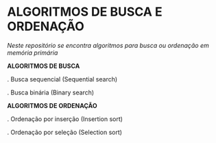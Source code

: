 # ALGORITMOS DE BUSCA E ORDENAÇÃO

*Neste repositório se encontra algoritmos para busca ou ordenação em memória primária*

**ALGORITMOS DE BUSCA**

. Busca sequencial (Sequential search)

. Busca binária (Binary search)

**ALGORITMOS DE ORDENAÇÃO**

. Ordenação por inserção (Insertion sort)

. Ordenação por seleção (Selection sort)
